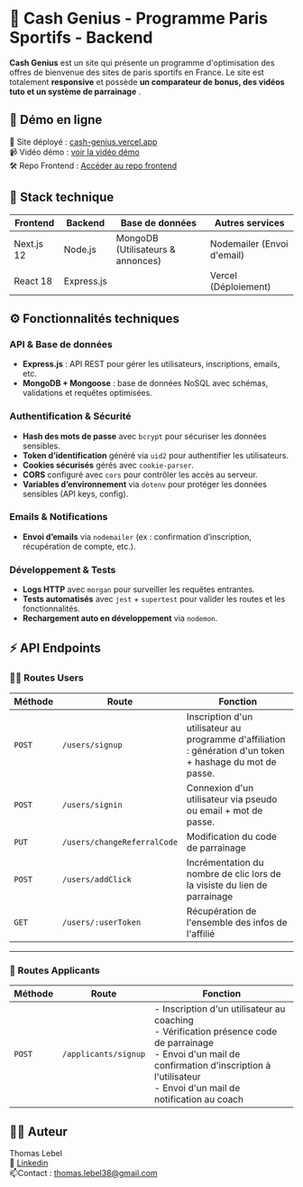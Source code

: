 
# 🧞 Cash Genius - Programme Paris Sportifs - Backend

**Cash Genius** est un site qui présente un programme d'optimisation des offres de bienvenue des sites de paris sportifs en France. Le site est totalement **responsive** et possède **un comparateur de bonus, des vidéos tuto et un système de parrainage** .

## 🚀 Démo en ligne
🔗 Site déployé : [cash-genius.vercel.app](https://cash-genius.vercel.app/)\
📹 Vidéo démo : [voir la vidéo démo](https://vimeo.com/1057419477/b7ab82236b)\
🛠️ Repo Frontend : [Accéder au repo frontend](https://github.com/ThomasLebel/CashGenius-Frontend)

## 🧱 Stack technique

| Frontend  | Backend | Base de données | Autres services |
| -------- |-------| ---------------| ---------------|
|Next.js 12|Node.js|MongoDB (Utilisateurs & annonces)| Nodemailer (Envoi d'email)|
|React 18|Express.js|| Vercel (Déploiement)|


## ⚙️ Fonctionnalités techniques

### API & Base de données
- **Express.js** : API REST pour gérer les utilisateurs, inscriptions, emails, etc.
- **MongoDB + Mongoose** : base de données NoSQL avec schémas, validations et requêtes optimisées.

### Authentification & Sécurité
- **Hash des mots de passe** avec `bcrypt` pour sécuriser les données sensibles.
- **Token d’identification** généré via `uid2` pour authentifier les utilisateurs.
- **Cookies sécurisés** gérés avec `cookie-parser`.
- **CORS** configuré avec `cors` pour contrôler les accès au serveur.
- **Variables d’environnement** via `dotenv` pour protéger les données sensibles (API keys, config).

### Emails & Notifications
- **Envoi d’emails** via `nodemailer` (ex : confirmation d’inscription, récupération de compte, etc.).

### Développement & Tests
- **Logs HTTP** avec `morgan` pour surveiller les requêtes entrantes.
- **Tests automatisés** avec `jest` + `supertest` pour valider les routes et les fonctionnalités.
- **Rechargement auto en développement** via `nodemon`.

## ⚡ API Endpoints

### 🙋‍♂️ Routes Users
|Méthode|Route|Fonction|
|-------|-----|--------|
|`POST`|`/users/signup`|Inscription d'un utilisateur au programme d'affiliation : génération d'un token + hashage du mot de passe.|
|`POST`|`/users/signin`|Connexion d'un utilisateur via pseudo ou email + mot de passe.|
|`PUT`|`/users/changeReferralCode`|Modification du code de parrainage|
|`POST`|`/users/addClick`|Incrémentation du nombre de clic lors de la visiste du lien de parrainage|
|`GET`|`/users/:userToken`|Récupération de l'ensemble des infos de l'affilié|
---
### 🤝 Routes Applicants
|Méthode|Route|Fonction|
|-------|-----|--------|
|`POST`|`/applicants/signup`| - Inscription d'un utilisateur au coaching <br/> - Vérification présence code de parrainage <br/> - Envoi d'un mail de confirmation d'inscription à l'utilisateur  <br/> - Envoi d'un mail de notification au coach|


## 👨‍💻 Auteur
Thomas Lebel\
🔗 [Linkedin](https://www.linkedin.com/in/thomas-lebel-6047ba129/)\
📫Contact : thomas.lebel38@gmail.com


